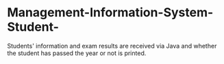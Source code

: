 # Management-Information-System-Student-
Students' information and exam results are received via Java and whether the student has passed the year or not is printed.
